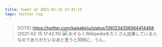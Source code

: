 ```yaml
---
title: Tweet at 2021-02-15 17:42:15
tags: twitter_log
---
```


> [!CITE] https://twitter.com/kaisekiriu/status/1361234356564414468 (2021-02-15 17:42:15)
> ![](https://twitter.com/kaisekiriu/status/1361234356564414468)
> おそらくWikipediaをたくさん加筆している人なのでありがたいなあと思うと同時に、うん…
